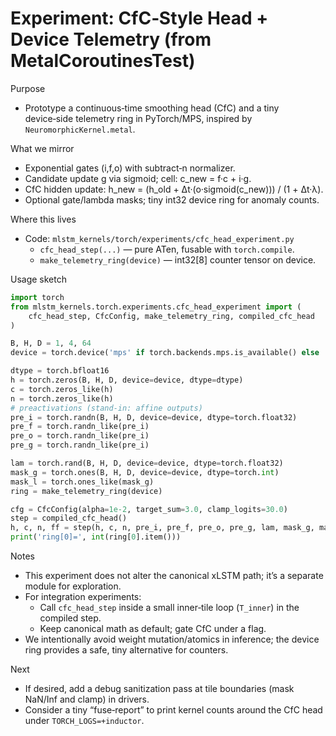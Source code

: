 # Experiment: CfC‑Style Head + Device Telemetry (from MetalCoroutinesTest)

Purpose
- Prototype a continuous‑time smoothing head (CfC) and a tiny device‑side telemetry ring in PyTorch/MPS, inspired by `NeuromorphicKernel.metal`.

What we mirror
- Exponential gates (i,f,o) with subtract‑n normalizer.
- Candidate update g via sigmoid; cell: c_new = f·c + i·g.
- CfC hidden update: h_new = (h_old + Δt·(o·sigmoid(c_new))) / (1 + Δt·λ).
- Optional gate/lambda masks; tiny int32 device ring for anomaly counts.

Where this lives
- Code: `mlstm_kernels/torch/experiments/cfc_head_experiment.py`
  - `cfc_head_step(...)` — pure ATen, fusable with `torch.compile`.
  - `make_telemetry_ring(device)` — int32[8] counter tensor on device.

Usage sketch
```python
import torch
from mlstm_kernels.torch.experiments.cfc_head_experiment import (
    cfc_head_step, CfcConfig, make_telemetry_ring, compiled_cfc_head
)

B, H, D = 1, 4, 64
device = torch.device('mps' if torch.backends.mps.is_available() else 'cpu')

dtype = torch.bfloat16
h = torch.zeros(B, H, D, device=device, dtype=dtype)
c = torch.zeros_like(h)
n = torch.zeros_like(h)
# preactivations (stand‑in: affine outputs)
pre_i = torch.randn(B, H, D, device=device, dtype=torch.float32)
pre_f = torch.randn_like(pre_i)
pre_o = torch.randn_like(pre_i)
pre_g = torch.randn_like(pre_i)

lam = torch.rand(B, H, D, device=device, dtype=torch.float32)
mask_g = torch.ones(B, H, D, device=device, dtype=torch.int)
mask_l = torch.ones_like(mask_g)
ring = make_telemetry_ring(device)

cfg = CfcConfig(alpha=1e-2, target_sum=3.0, clamp_logits=30.0)
step = compiled_cfc_head()
h, c, n, ff = step(h, c, n, pre_i, pre_f, pre_o, pre_g, lam, mask_g, mask_l, 0.01, cfg, ring)
print('ring[0]=', int(ring[0].item()))
```

Notes
- This experiment does not alter the canonical xLSTM path; it’s a separate module for exploration.
- For integration experiments:
  - Call `cfc_head_step` inside a small inner‑tile loop (`T_inner`) in the compiled step.
  - Keep canonical math as default; gate CfC under a flag.
- We intentionally avoid weight mutation/atomics in inference; the device ring provides a safe, tiny alternative for counters.

Next
- If desired, add a debug sanitization pass at tile boundaries (mask NaN/Inf and clamp) in drivers.
- Consider a tiny “fuse‑report” to print kernel counts around the CfC head under `TORCH_LOGS=+inductor`.

